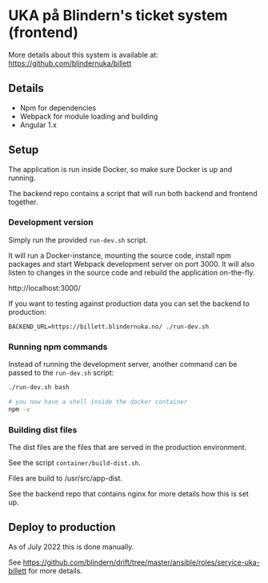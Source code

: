 # UKA på Blindern's ticket system (frontend)

More details about this system is available at:
https://github.com/blindernuka/billett

## Details

* Npm for dependencies
* Webpack for module loading and building
* Angular 1.x

## Setup

The application is run inside Docker, so make sure Docker is up and running.

The backend repo contains a script that will run both backend and frontend together.

### Development version

Simply run the provided `run-dev.sh` script.

It will run a Docker-instance, mounting the source code, install npm packages and
start Webpack development server on port 3000. It will also listen to changes in
the source code and rebuild the application on-the-fly.

http://localhost:3000/

If you want to testing against production data you can set the backend to production:

`BACKEND_URL=https://billett.blindernuka.no/ ./run-dev.sh`

### Running npm commands

Instead of running the development server, another command can be passed
to the `run-dev.sh` script:

```bash
./run-dev.sh bash

# you now have a shell inside the docker container
npm -v
```

### Building dist files

The dist files are the files that are served in the production environment.

See the script `container/build-dist.sh`.

Files are build to /usr/src/app-dist.

See the backend repo that contains nginx for more details how this is set up.

## Deploy to production

As of July 2022 this is done manually.

See https://github.com/blindern/drift/tree/master/ansible/roles/service-uka-billett
for more details.
